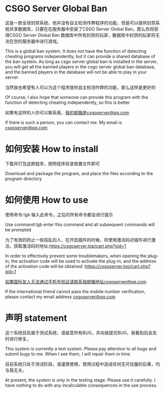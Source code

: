 # CSGO Server Global Ban
这是一款全球封禁系统，他并没有自主检测作弊程序的功能，但是可以提供封禁系统共享数据库，只要在在服务器中安装了CSGO Server Global Ban，那么你将获得CSGO Server Global Ban 数据库中所有封禁的玩家，数据库中封禁的玩家将无法在您的服务器中进行游戏。

This is a global ban system. It does not have the function of detecting cheating programs independently, but it can provide a shared database of the ban system. As long as csgo server global ban is installed in the server, you will get all the banned players in the csgo server global ban database, and the banned players in the database will not be able to play in your server.

当然我也希望有人可以为这个程序提供自主检测作弊的功能，那么这样是更好的

Of course, I also hope that someone can provide this program with the function of detecting cheating independently, so this is better

如果有这样的人你可以联系我，我的邮箱是csgoserver@qq.com

If there is such a person, you can contact me. My email is csgoserver@qq.com

# 如何安装 How to install

下载并打包这款程序，按照程序目录放置文件即可

Download and package the program, and place the files according to the program directory

# 如何使用 How to use

使用命令:!gb 输入此命令，之后的所有命令都会进行提示

Use command:!gb enter this command and all subsequent commands will be prompted

为了有效的防止一些捣乱的人，在开启插件的时候，将使用激活码对插件进行激活，获取激活码的地址:https://csgoserver.top/cart.php?gid=1

In order to effectively prevent some troublemakers, when opening the plug-in, the activation code will be used to activate the plug-in, and the address of the activation code will be obtained :https://csgoserver.top/cart.php?gid=1

如果国际友人无法通过手机号验证请联系我邮箱地址csgoserver@qq.com

If the international friend cannot pass the mobile number verification, please contact my email address csgoserver@qq.com

# 声明 statement

这个系统目前属于测试系统，请留意所有BUG，并向我提交BUG，我看到后会及时进行修复。

This system is currently a test system. Please pay attention to all bugs and submit bugs to me. When I see them, I will repair them in time.

目前系统只处于测试阶段，请谨慎使用，使用过程中造成任何无可估量的后果，均与我无关。

At present, the system is only in the testing stage. Please use it carefully. I have nothing to do with any incalculable consequences in the use process.
